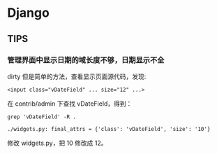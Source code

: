 Django
======

TIPS
----

### 管理界面中显示日期的域长度不够，日期显示不全 ###

dirty 但是简单的方法，查看显示页面源代码，发现:

	<input class="vDateField" ... size="12" ...>

在 contrib/admin 下查找 vDateField，得到： 

    grep 'vDateField' -R .

	./widgets.py: final_attrs = {'class': 'vDateField', 'size': '10'}

修改 widgets.py，把 10 修改成 12。